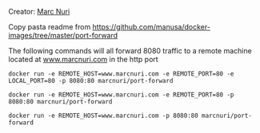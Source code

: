 Creator: [Marc Nuri](https://github.com/manusa)

Copy pasta readme from https://github.com/manusa/docker-images/tree/master/port-forward

The following commands will all forward 8080 traffic to a remote machine located at www.marcnuri.com
in the http port

```
docker run -e REMOTE_HOST=www.marcnuri.com -e REMOTE_PORT=80 -e LOCAL_PORT=80 -p 8080:80 marcnuri/port-forward

docker run -e REMOTE_HOST=www.marcnuri.com -e REMOTE_PORT=80 -p 8080:80 marcnuri/port-forward

docker run -e REMOTE_HOST=www.marcnuri.com -p 8080:80 marcnuri/port-forward
```
